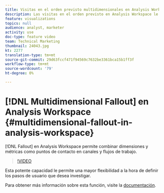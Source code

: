 ```yaml
---
title: Visitas en el orden previsto multidimensionales en Analysis Workspace
description: Las visitas en el orden previsto en Analysis Workspace le permiten combinar dimensiones y métricas como puntos de contacto en canales y flujos de trabajo.
feature: visualizations
topics: null
audience: analyst, marketer
activity: use
doc-type: feature video
team: Technical Marketing
thumbnail: 24043.jpg
kt: 2277
translation-type: tm+mt
source-git-commit: 29d63fccf471f94569c7632be3361bca15b1ff3f
workflow-type: tm+mt
source-wordcount: '79'
ht-degree: 0%

---
```



# [!DNL Multidimensional Fallout] en Analysis Workspace {#multidimensional-fallout-in-analysis-workspace}

[!DNL Fallout] en Analysis Workspace permite combinar dimensiones y métricas como puntos de contacto en canales y flujos de trabajo.

>[!VIDEO](https://video.tv.adobe.com/v/24043/?quality=12)

Esta potente capacidad le permite una mayor flexibilidad a la hora de definir los pasos de usuario que desea investigar.

Para obtener más información sobre esta función, visite la [documentación](https://marketing.adobe.com/resources/help/en_US/analytics/analysis-workspace/configuring-interdimensional-fallout.html).
